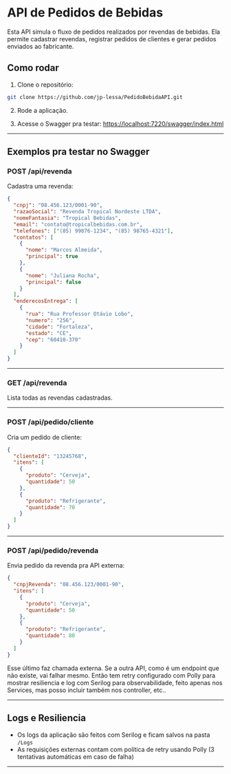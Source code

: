 # API de Pedidos de Bebidas

Esta API simula o fluxo de pedidos realizados por revendas de bebidas. Ela permite cadastrar revendas, registrar pedidos de clientes e gerar pedidos enviados ao fabricante.
## Como rodar

1. Clone o repositório:

```bash
git clone https://github.com/jp-lessa/PedidoBebidaAPI.git
```

2. Rode a aplicação.

3. Acesse o Swagger pra testar:
[https://localhost:7220/swagger/index.html](https://localhost:7220/swagger/index.html)

---

## Exemplos pra testar no Swagger

### POST /api/revenda

Cadastra uma revenda:

```json
{
  "cnpj": "08.456.123/0001-90",
  "razaoSocial": "Revenda Tropical Nordeste LTDA",
  "nomeFantasia": "Tropical Bebidas",
  "email": "contato@tropicalbebidas.com.br",
  "telefones": ["(85) 99876-1234", "(85) 98765-4321"],
  "contatos": [
    {
      "nome": "Marcos Almeida",
      "principal": true
    },
    {
      "nome": "Juliana Rocha",
      "principal": false
    }
  ],
  "enderecosEntrega": [
    {
      "rua": "Rua Professor Otávio Lobo",
      "numero": "256",
      "cidade": "Fortaleza",
      "estado": "CE",
      "cep": "60410-370"
    }
  ]
}

```

---

### GET /api/revenda

Lista todas as revendas cadastradas.

---

### POST /api/pedido/cliente

Cria um pedido de cliente:

```json
{
  "clienteId": "13245768",
  "itens": [
    {
      "produto": "Cerveja",
      "quantidade": 50
    },
    {
      "produto": "Refrigerante",
      "quantidade": 70
    }
  ]
}
```

---

### POST /api/pedido/revenda

Envia pedido da revenda pra API externa:

```json
{
  "cnpjRevenda": "08.456.123/0001-90",
  "itens": [
    {
      "produto": "Cerveja",
      "quantidade": 50
    },
    {
      "produto": "Refrigerante",
      "quantidade": 80
    }
  ]
}
```

Esse último faz chamada externa. Se a outra API, como é um endpoint que não existe, vai falhar mesmo. Então tem retry configurado com Polly para mostrar resiliencia e log com Serilog para observabilidade, feito apenas nos Services, mas posso incluir também nos controller, etc..

---

## Logs e Resiliencia

- Os logs da aplicação são feitos com Serilog e ficam salvos na pasta `/Logs`
- As requisições externas contam com política de retry usando Polly (3 tentativas automáticas em caso de falha)
---

